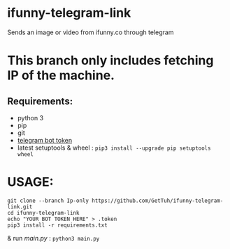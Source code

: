 # ifunny-telegram-link
Sends an image or video from ifunny.co through telegram
# This branch only includes fetching IP of the machine.

## Requirements:
- python 3
- pip
- git
- [telegram bot token](https://core.telegram.org/bots)
- latest setuptools & wheel : `pip3 install --upgrade pip setuptools wheel`
# USAGE:

```
git clone --branch Ip-only https://github.com/GetTuh/ifunny-telegram-link.git
cd ifunny-telegram-link
echo "YOUR BOT TOKEN HERE" > .token
pip3 install -r requirements.txt
```
& run *main.py* : `python3 main.py`
